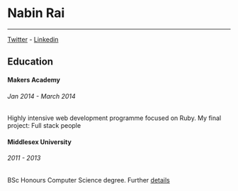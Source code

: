 Nabin Rai
===
***

[Twitter] - [Linkedin]

Education
---

#### Makers Academy
###### Jan 2014 - March 2014
Highly intensive web development programme focused on Ruby. 
My final project: Full stack people

#### Middlesex University
###### 2011 - 2013
BSc Honours Computer Science degree. Further [details]




[Twitter]: https://twitter.com/nabinrai369
[Linkedin]: http://www.linkedin.com/profile/view?id=235773751&trk=nav_responsive_tab_profile
[details]: http://www.mdx.ac.uk/courses/undergraduate/computing_it/computer_science_bsc.aspx
